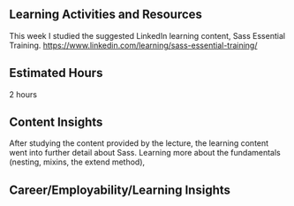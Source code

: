 <h2>Learning Activities and Resources</h2>

This week I studied the suggested LinkedIn learning content, Sass Essential Training.
https://www.linkedin.com/learning/sass-essential-training/

<h2>Estimated Hours</h2>

2 hours

<h2>Content Insights</h2>

After studying the content provided by the lecture, the learning content went into further detail about Sass. Learning more about the fundamentals (nesting, mixins, the extend method),

<h2>Career/Employability/Learning Insights</h2>
